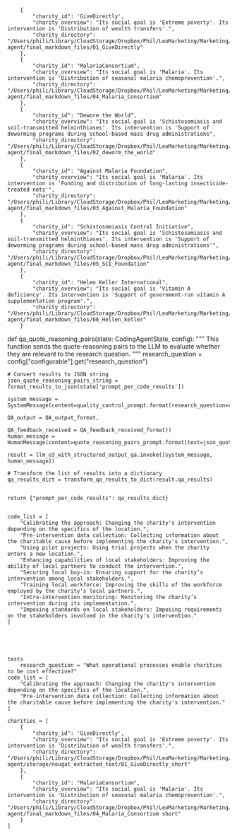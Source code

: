         {
            "charity_id": 'GiveDirectly',
            "charity_overview": "Its social goal is 'Extreme poverty'. Its intervention is 'Distribution of wealth transfers'.",
            "charity_directory": "/Users/phili/Library/CloudStorage/Dropbox/Phil/LeoMarketing/Marketing/Coding agent/final_markdown_files/01_GiveDirectly"
        },
        {
            "charity_id": "MalariaConsortium",
            "charity_overview": "Its social goal is 'Malaria'. Its intervention is 'Distribution of seasonal malaria chemoprevention'.",
            "charity_directory": "/Users/phili/Library/CloudStorage/Dropbox/Phil/LeoMarketing/Marketing/Coding agent/final_markdown_files/04_Malaria_Consortium"
        },
        {
            "charity_id": "Deworm the World",
            "charity_overview": "Its social goal is 'Schistosomiasis and soil-transmitted helminthiases'. Its intervention is 'Support of deworming programs during school-based mass drug administrations",
            "charity_directory": "/Users/phili/Library/CloudStorage/Dropbox/Phil/LeoMarketing/Marketing/Coding agent/final_markdown_files/02_deworm_the_world"
        },
        {
            "charity_id": "Against Malaria Foundation",
            "charity_overview": "Its social goal is 'Malaria'. Its intervention is 'Funding and distribution of long-lasting insecticide-treated nets'",
            "charity_directory": "/Users/phili/Library/CloudStorage/Dropbox/Phil/LeoMarketing/Marketing/Coding agent/final_markdown_files/03_Against_Malaria_Foundation"
        },
        {
            "charity_id": "Schistosomiasis Control Initiative",
            "charity_overview": "Its social goal is 'Schistosomiasis and soil-transmitted helminthiases'. Its intervention is 'Support of deworming programs during school-based mass drug administrations'",
            "charity_directory": "/Users/phili/Library/CloudStorage/Dropbox/Phil/LeoMarketing/Marketing/Coding agent/final_markdown_files/05_SCI_Foundation"
        },
        {
            "charity_id": "Helen Keller International",
            "charity_overview": "Its social goal is 'Vitamin A deficiency'. Its intervention is 'Support of government-run vitamin A supplementation program'.",
            "charity_directory": "/Users/phili/Library/CloudStorage/Dropbox/Phil/LeoMarketing/Marketing/Coding agent/final_markdown_files/06_Hellen_keller"
        }



def qa_quote_reasoning_pairs(state: CodingAgentState, config):
    """
    This function sends the quote-reasoning pairs to the LLM to evaluate whether they are relevant to the research question.
    """
    research_question = config["configurable"].get("research_question")

    # Convert results to JSON string
    json_quote_reasoning_pairs_string = format_results_to_json(state['prompt_per_code_results'])

    system_message = SystemMessage(content=quality_control_prompt.format(research_question=research_question, 
                                                                       QA_output = QA_output_format,
                                                                       QA_feedback_received = QA_feedback_received_format))
    human_message = HumanMessage(content=quote_reasoning_pairs_prompt.format(text=json_quote_reasoning_pairs_string))
    
    result = llm_o3_with_structured_output_qa.invoke([system_message, human_message])
    
    # Transform the list of results into a dictionary
    qa_results_dict = transform_qa_results_to_dict(result.qa_results)
    
    
    return {"prompt_per_code_results": qa_results_dict}


    code_list = [
        "Calibrating the approach: Changing the charity's intervention depending on the specifics of the location.",
        "Pre-intervention data collection: Collecting information about the charitable cause before implementing the charity's intervention.",
        "Using pilot projects: Using trial projects when the charity enters a new location.",
        "Enhancing capabilities of local stakeholders: Improving the ability of local partners to conduct the intervention.",
        "Securing local buy-in: Ensuring support for the charity’s intervention among local stakeholders.",
        "Training local workforce: Improving the skills of the workforce employed by the charity’s local partners.",
        "Intra-intervention monitoring: Monitoring the charity’s intervention during its implementation.",
        "Imposing standards on local stakeholders: Imposing requirements on the stakeholders involved in the charity's intervention."
    ]





    tests
        research_question = "What operational processes enable charities to be cost effective?"
    code_list = [
        "Calibrating the approach: Changing the charity's intervention depending on the specifics of the location.",
        "Pre-intervention data collection: Collecting information about the charitable cause before implementing the charity's intervention."
    ]

    charities = [
        {
            "charity_id": 'GiveDirectly',
            "charity_overview": "Its social goal is 'Extreme poverty'. Its intervention is 'Distribution of wealth transfers'.",
            "charity_directory": "/Users/phili/Library/CloudStorage/Dropbox/Phil/LeoMarketing/Marketing/Coding agent/storage/nougat_extracted_text/01_GiveDirectly_short"
        },
        {
            "charity_id": "MalariaConsortium",
            "charity_overview": "Its social goal is 'Malaria'. Its intervention is 'Distribution of seasonal malaria chemoprevention'.",
            "charity_directory": "/Users/phili/Library/CloudStorage/Dropbox/Phil/LeoMarketing/Marketing/Coding agent/final_markdown_files/04_Malaria_Consortium short"
        }
    ]
